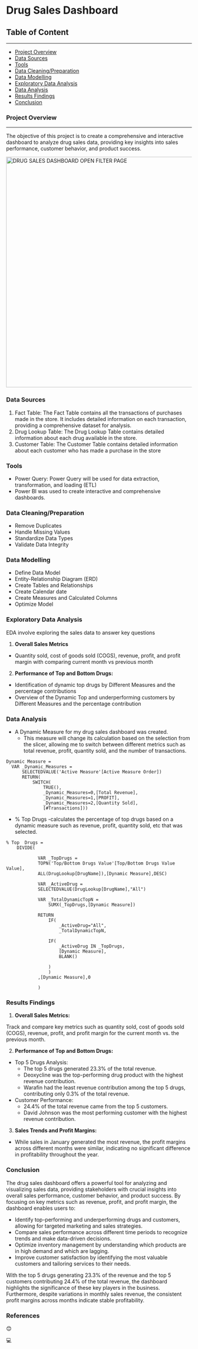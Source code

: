 # Drug Sales Dashboard

## Table of Content
---
  - [Project Overview](#project-overview)
  - [Data Sources](#Data-Sources)
  - [Tools](#tools)
  - [Data Cleaning/Preparation](#data-cleaning/preparation)
  - [Data Modelling](#data-modelling)
  - [Exploratory Data Analysis](#exploratory-data-analysis)
  - [Data Analysis](#data-analysis)
  - [Results Findings](#results-findings)
  - [Conclusion](#conclusion)
    
###  Project Overview
---
The objective of this project is to create a comprehensive and interactive dashboard to analyze drug sales data, providing key insights into sales performance, customer behavior, and product success.

<img width="623" alt="DRUG SALES DASHBOARD OPEN FILTER PAGE" src="https://github.com/user-attachments/assets/d341e15f-7264-4c84-b12d-76259cdd7bea">


### Data Sources
1. Fact Table: The Fact Table contains all the transactions of purchases made in the store. It includes detailed information on each transaction, providing a comprehensive dataset for analysis.
2. Drug Lookup Table: The Drug Lookup Table contains detailed information about each drug available in the store. 
3. Customer Table: The Customer Table contains detailed information about each customer who has made a purchase in the store

### Tools
- Power Query: Power Query will be used for data extraction, transformation, and loading (ETL)
- Power BI was used to create interactive and comprehensive dashboards.

### Data Cleaning/Preparation
- Remove Duplicates
- Handle Missing Values
- Standardize Data Types
- Validate Data Integrity
  
### Data Modelling
- Define Data Model
- Entity-Relationship Diagram (ERD)
- Create Tables and Relationships
- Create Calendar date
- Create Measures and Calculated Columns
- Optimize Model

### Exploratory Data Analysis
EDA involve exploring the sales data to answer key questions
1. **Overall Sales Metrics**
- Quantity sold, cost of goods sold (COGS), revenue, 
profit, and profit margin with comparing current month 
vs previous month

2. **Performance of Top and Bottom Drugs:**
- Identification of dynamic top drugs by Different 
Measures and the percentage contributions
- Overview of the Dynamic Top and underperforming
customers by Different Measures and the percentage
contribution

### Data Analysis
-  A Dynamic Measure for my drug sales dashboard was created.
    - This measure will change its calculation based on the selection from the slicer, allowing me to switch between different metrics such as total revenue, profit, quantity sold, and the number of transactions.
  
  ``` DAX FUNCTION
Dynamic Measure = 
    VAR _Dynamic_Measures =
        SELECTEDVALUE('Active Measure'[Active Measure Order])
        RETURN(
            SWITCH(
                TRUE(),
                _Dynamic_Measures=0,[Total Revenue],
                _Dynamic_Measures=1,[PROFIT],
                _Dynamic_Measures=2,[Quantity Sold],
                [#Transactions]))
```
- % Top Drugs
    -calculates the percentage of top drugs based on a dynamic measure such as revenue, profit, quantity sold, etc that was selected.
```DAX FUNCTION
% Top  Drugs = 
    DIVIDE(
    
            VAR _TopDrugs = 
            TOPN('Top/Bottom Drugs Value'[Top/Bottom Drugs Value Value],
            ALL(DrugLookup[DrugName]),[Dynamic Measure],DESC)

            VAR _ActiveDrug =
            SELECTEDVALUE(DrugLookup[DrugName],"All")

            VAR _TotalDynamicTopN =
                SUMX(_TopDrugs,[Dynamic Measure])

            RETURN 
                IF(
                    _ActiveDrug="All",
                    _TotalDynamicTopN,

                IF(
                    _ActiveDrug IN _TopDrugs,
                    [Dynamic Measure],
                    BLANK()

                )
                )
            ,[Dynamic Measure],0

            )
```

  ### Results Findings

1.  **Overall Sales Metrics:**

Track and compare key metrics such as quantity sold, cost of goods sold (COGS), revenue, profit, and profit margin for the current month vs. the previous month.

2. **Performance of Top and Bottom Drugs:**

- Top 5 Drugs Analysis:
  - The top 5 drugs generated 23.3% of the total revenue.
  - Deoxycline was the top-performing drug product with the highest revenue contribution.
  - Warafin had the least revenue contribution among the top 5 drugs, contributing only 0.3% of the total revenue.
- Customer Performance:
   - 24.4% of the total revenue came from the top 5 customers.
   - David Johnson was the most performing customer with the highest revenue contribution.
     
3. **Sales Trends and Profit Margins:**

- While sales in January generated the most revenue, the profit margins across different months were similar, indicating no significant difference in profitability throughout the year.

###  Conclusion

The drug sales dashboard offers a powerful tool for analyzing and visualizing sales data, providing stakeholders with crucial insights into overall sales performance, customer behavior, and product success. By focusing on key metrics such as revenue, profit, and profit margin, the dashboard enables users to:

- Identify top-performing and underperforming drugs and customers, allowing for targeted marketing and sales strategies.
- Compare sales performance across different time periods to recognize trends and make data-driven decisions.
- Optimize inventory management by understanding which products are in high demand and which are lagging.
- Improve customer satisfaction by identifying the most valuable customers and tailoring services to their needs.

With the top 5 drugs generating 23.3% of the revenue and the top 5 customers contributing 24.4% of the total revenue, the dashboard highlights the significance of these key players in the business. Furthermore, despite variations in monthly sales revenue, the consistent profit margins across months indicate stable profitability.

  ### References

  😊

  💻
